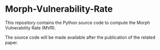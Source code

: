 # Morph-Vulnerability-Rate
This repository contains the Python source code to compute the Morph Vulnerability Rate (MVR).

The source code will be made available after the publication of the related paper.
